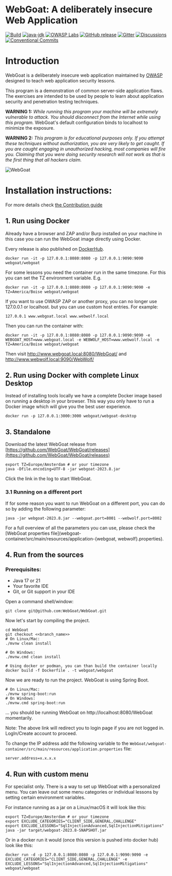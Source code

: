 # WebGoat: A deliberately insecure Web Application

[![Build](https://github.com/WebGoat/WebGoat/actions/workflows/build.yml/badge.svg?branch=develop)](https://github.com/WebGoat/WebGoat/actions/workflows/build.yml)
[![java-jdk](https://img.shields.io/badge/java%20jdk-23-green.svg)](https://jdk.java.net/)
[![OWASP Labs](https://img.shields.io/badge/OWASP-Lab%20project-f7b73c.svg)](https://owasp.org/projects/)
[![GitHub release](https://img.shields.io/github/release/WebGoat/WebGoat.svg)](https://github.com/WebGoat/WebGoat/releases/latest)
[![Gitter](https://badges.gitter.im/OWASPWebGoat/community.svg)](https://gitter.im/OWASPWebGoat/community?utm_source=badge&utm_medium=badge&utm_campaign=pr-badge)
[![Discussions](https://img.shields.io/github/discussions/WebGoat/WebGoat)](https://github.com/WebGoat/WebGoat/discussions)
[![Conventional Commits](https://img.shields.io/badge/Conventional%20Commits-1.0.0-%23FE5196?logo=conventionalcommits&logoColor=white)](https://conventionalcommits.org)

# Introduction

WebGoat is a deliberately insecure web application maintained by [OWASP](http://www.owasp.org/) designed to teach web
application security lessons.

This program is a demonstration of common server-side application flaws. The
exercises are intended to be used by people to learn about application security and
penetration testing techniques.

**WARNING 1:** *While running this program your machine will be extremely
vulnerable to attack. You should disconnect from the Internet while using
this program.*  WebGoat's default configuration binds to localhost to minimize
the exposure.

**WARNING 2:** *This program is for educational purposes only. If you attempt
these techniques without authorization, you are very likely to get caught. If
you are caught engaging in unauthorized hacking, most companies will fire you.
Claiming that you were doing security research will not work as that is the
first thing that all hackers claim.*

![WebGoat](docs/images/webgoat.png)

# Installation instructions:

For more details check [the Contribution guide](/CONTRIBUTING.md)

## 1. Run using Docker

Already have a browser and ZAP and/or Burp installed on your machine in this case you can run the WebGoat image directly using Docker.

Every release is also published on [DockerHub](https://hub.docker.com/r/webgoat/webgoat).

```shell
docker run -it -p 127.0.0.1:8080:8080 -p 127.0.0.1:9090:9090 webgoat/webgoat
```

For some lessons you need the container run in the same timezone. For this you can set the TZ environment variable.
E.g.

```shell
docker run -it -p 127.0.0.1:8080:8080 -p 127.0.0.1:9090:9090 -e TZ=America/Boise webgoat/webgoat
```

If you want to use OWASP ZAP or another proxy, you can no longer use 127.0.0.1 or localhost. but
you can use custom host entries. For example:

```shell
127.0.0.1 www.webgoat.local www.webwolf.local
```

Then you can run the container with:

```shell
docker run -it -p 127.0.0.1:8080:8080 -p 127.0.0.1:9090:9090 -e WEBGOAT_HOST=www.webgoat.local -e WEBWOLF_HOST=www.webwolf.local -e TZ=America/Boise webgoat/webgoat
```

Then visit http://www.webgoat.local:8080/WebGoat/ and http://www.webwolf.local:9090/WebWolf/

## 2. Run using Docker with complete Linux Desktop

Instead of installing tools locally we have a complete Docker image based on running a desktop in your browser. This way you only have to run a Docker image which will give you the best user experience.

```shell
docker run -p 127.0.0.1:3000:3000 webgoat/webgoat-desktop
```

## 3. Standalone

Download the latest WebGoat release from [https://github.com/WebGoat/WebGoat/releases](https://github.com/WebGoat/WebGoat/releases)

```shell
export TZ=Europe/Amsterdam # or your timezone
java -Dfile.encoding=UTF-8 -jar webgoat-2023.8.jar
```

Click the link in the log to start WebGoat.

### 3.1 Running on a different port

If for some reason you want to run WebGoat on a different port, you can do so by adding the following parameter:

```shell
java -jar webgoat-2023.8.jar --webgoat.port=8001 --webwolf.port=8002
```

For a full overview of all the parameters you can use, please check the [WebGoat properties file](webgoat-container/src/main/resources/application-{webgoat, webwolf}.properties).

## 4. Run from the sources

### Prerequisites:

* Java 17 or 21
* Your favorite IDE
* Git, or Git support in your IDE

Open a command shell/window:

```Shell
git clone git@github.com:WebGoat/WebGoat.git
```

Now let's start by compiling the project.

```Shell
cd WebGoat
git checkout <<branch_name>>
# On Linux/Mac:
./mvnw clean install

# On Windows:
./mvnw.cmd clean install

# Using docker or podman, you can than build the container locally
docker build -f Dockerfile . -t webgoat/webgoat
```

Now we are ready to run the project. WebGoat is using Spring Boot.

```Shell
# On Linux/Mac:
./mvnw spring-boot:run
# On Windows:
./mvnw.cmd spring-boot:run

```

... you should be running WebGoat on http://localhost:8080/WebGoat momentarily.

Note: The above link will redirect you to login page if you are not logged in. LogIn/Create account to proceed.

To change the IP address add the following variable to the `WebGoat/webgoat-container/src/main/resources/application.properties` file:

```
server.address=x.x.x.x
```

## 4. Run with custom menu

For specialist only. There is a way to set up WebGoat with a personalized menu. You can leave out some menu categories or individual lessons by setting certain environment variables.

For instance running as a jar on a Linux/macOS it will look like this:

```Shell
export TZ=Europe/Amsterdam # or your timezone
export EXCLUDE_CATEGORIES="CLIENT_SIDE,GENERAL,CHALLENGE"
export EXCLUDE_LESSONS="SqlInjectionAdvanced,SqlInjectionMitigations"
java -jar target/webgoat-2023.8-SNAPSHOT.jar
```

Or in a docker run it would (once this version is pushed into docker hub) look like this:

```Shell
docker run -d -p 127.0.0.1:8080:8080 -p 127.0.0.1:9090:9090 -e EXCLUDE_CATEGORIES="CLIENT_SIDE,GENERAL,CHALLENGE" -e EXCLUDE_LESSONS="SqlInjectionAdvanced,SqlInjectionMitigations" webgoat/webgoat
```
